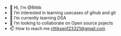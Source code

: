 - 👋 Hi, I’m @Rittik
- 👀 I’m interested in learning usecases of gihub and git
- 🌱 I’m currently learning DSA
- 💞️ I’m looking to collaborate on Open source pojects
- 📫 How to reach me rittiksen123321@gmail.com

<!---
Rittik-12/Rittik-12 is a ✨ special ✨ repository because its `README.md` (this file) appears on your GitHub profile.
You can click the Preview link to take a look at your changes.
--->
